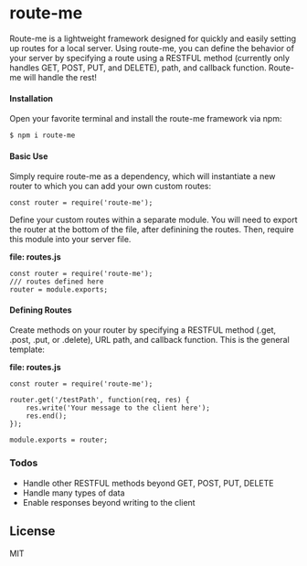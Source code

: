 # route-me

Route-me is a lightweight framework designed for quickly and easily setting up routes for a local server. Using route-me, you can define the behavior of your server by specifying a route using a RESTFUL method (currently only handles GET, POST, PUT, and DELETE), path, and callback function. Route-me will handle the rest!

#### Installation
Open your favorite terminal and install the route-me framework via npm:
```sh
$ npm i route-me
```
#### Basic Use
Simply require route-me as a dependency, which will instantiate a new router to which you can add your own custom routes:

```
const router = require('route-me');
```
Define your custom routes within a separate module.  You will need to export the router at the bottom of the file, after definining the routes.  Then, require this module into your server file.

__file: routes.js__
```
const router = require('route-me');
/// routes defined here
router = module.exports;
```
#### Defining Routes
Create methods on your router by specifying a RESTFUL method (.get, .post, .put, or .delete), URL path, and callback function. This is the general template:

__file: routes.js__
```
const router = require('route-me');

router.get('/testPath', function(req, res) {
    res.write('Your message to the client here');
    res.end();
});

module.exports = router;
```

### Todos

 - Handle other RESTFUL methods beyond GET, POST, PUT, DELETE
 - Handle many types of data
 - Enable responses beyond writing to the client


License
----

MIT
